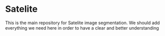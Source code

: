 # Satelite

This is the main repository for Satelite image segmentation. 
We should add everything we need here in order to have a clear and better understanding 
  
